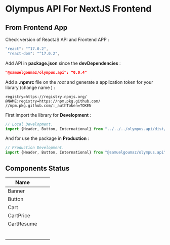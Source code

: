 # Olympus API For NextJS Frontend

## From Frontend App

Check version of ReactJS API and Frontend APP :

```jsx
"react": "^17.0.2",
 "react-dom": "^17.0.2",
```

Add API in **package.json** since the **devDependencies** :

```json
"@samuelgoumaz/olympus.api": "0.0.4"
```

Add a **.npmrc** file on the *root* and generate a application token for your library (change name ) :

```
registry=https://registry.npmjs.org/
@NAME:registry=https://npm.pkg.github.com/
//npm.pkg.github.com/:_authToken=TOKEN
```

First import the library for **Development** :

```jsx
// Local Development.
import {Header, Button, International} from "../../../olympus.api/dist/esm"
```

And for use the package in **Production** :

```jsx
// Production Development.
import {Header, Button, International} from "@samuelgoumaz/olympus.api"
```

## Components Status

| Name       |     |     |
| ---------- | --- | --- |
| Banner     |     |     |
| Button     |     |     |
| Cart       |     |     |
| CartPrice  |     |     |
| CartResume |     |     |
|            |     |     |
|            |     |     |
|            |     |     |
|            |     |     |
|            |     |     |
|            |     |     |

